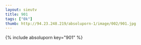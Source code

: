 ```yaml
--- 
layout: sieutv
title: 901
tags: ["0k"]
thumb: http://94.23.248.219/absoluporn-1/image/002/901.jpg
---
```

{% include absoluporn key="901" %} 
